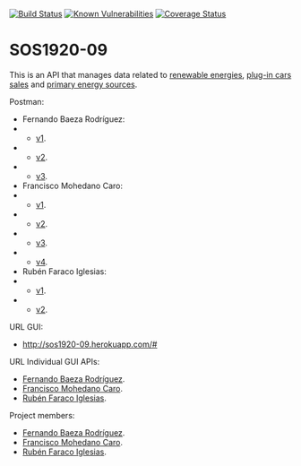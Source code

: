 [![Build Status](https://travis-ci.org/gti-sos/SOS1920-09.svg?branch=master)](https://travis-ci.org/gti-sos/SOS1920-09)
[![Known Vulnerabilities](https://snyk.io/test/github/gti-sos/SOS1920-09/badge.svg?targetFile=package.json)](https://snyk.io/test/github/gti-sos/SOS1920-09?targetFile=package.json)
[![Coverage Status](https://coveralls.io/repos/github/gti-sos/SOS1920-09/badge.svg?branch=master)](https://coveralls.io/github/gti-sos/SOS1920-09?branch=master)

# SOS1920-09
This is an API that manages data related to [renewable energies](http://sos1920-09.herokuapp.com/#/renewableSourcesAPI), [plug-in cars sales](http://sos1920-09.herokuapp.com/#/plugInVehiclesAPI) and [primary energy sources](http://sos1920-09.herokuapp.com/#/oilCoalNuclearEnergyConsumptionAPI).

Postman:
* Fernando Baeza Rodríguez:
* * [v1](https://documenter.getpostman.com/view/10674128/SzYT4Lrv).
* * [v2](https://documenter.getpostman.com/view/10674128/Szme3xWC).
* * [v3](https://documenter.getpostman.com/view/10674128/SztD6TQp).
* Francisco Mohedano Caro:
* * [v1](https://documenter.getpostman.com/view/10805606/SzYT4Lrw).
* * [v2](https://documenter.getpostman.com/view/10805606/Szme3xGu).
* * [v3](https://documenter.getpostman.com/view/10805606/SztD4n9w).
* * [v4](https://documenter.getpostman.com/view/10805606/SztD4n9v).
* Rubén Faraco Iglesias:
* * [v1](https://documenter.getpostman.com/view/10667105/SzYT4Lrx).
* * [v2](https://documenter.getpostman.com/view/10667105/Szme4Hua).

URL GUI:
* http://sos1920-09.herokuapp.com/#

URL Individual GUI APIs:
* [Fernando Baeza Rodríguez](http://sos1920-09.herokuapp.com/#/plugInVehiclesAPI).
* [Francisco Mohedano Caro](http://sos1920-09.herokuapp.com/#/renewableSourcesAPI).
* [Rubén Faraco Iglesias](http://sos1920-09.herokuapp.com/#/oilCoalNuclearEnergyConsumptionAPI).

Project members: 
* [Fernando Baeza Rodríguez](https://github.com/nandobaeza97).
* [Francisco Mohedano Caro](https://github.com/pacomc).
* [Rubén Faraco Iglesias](https://github.com/rubenfaracoi).